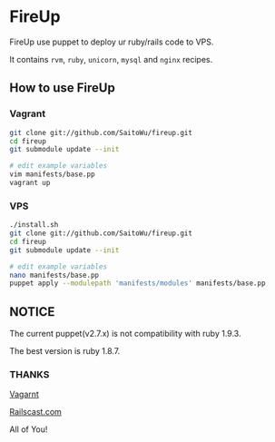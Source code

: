 # FireUp

FireUp use puppet to deploy ur ruby/rails code to VPS.

It contains `rvm`, `ruby`, `unicorn`, `mysql` and `nginx` recipes.

## How to use FireUp

### Vagrant

```bash
git clone git://github.com/SaitoWu/fireup.git
cd fireup
git submodule update --init

# edit example variables
vim manifests/base.pp
vagrant up
```

### VPS

```bash
./install.sh
git clone git://github.com/SaitoWu/fireup.git
cd fireup
git submodule update --init

# edit example variables
nano manifests/base.pp
puppet apply --modulepath 'manifests/modules' manifests/base.pp
```

## NOTICE

The current puppet(v2.7.x) is not compatibility with ruby 1.9.3.

The best version is ruby 1.8.7.

### THANKS

[Vagarnt](http://vagrantup.com/)

[Railscast.com](http://railscasts.com/episodes/293-nginx-unicorn)

All of You!
